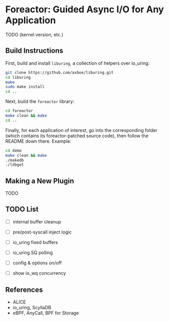 # Foreactor: Guided Async I/O for Any Application

TODO (kernel version, etc.)


## Build Instructions

First, build and install `liburing`, a collection of helpers over io_uring:

```bash
git clone https://github.com/axboe/liburing.git
cd liburing
make
sudo make install
cd ..
```

Next, build the `foreactor` library:

```bash
cd foreactor
make clean && make
cd ..
```

Finally, for each application of interest, go into the corresponding folder (which contains its foreactor-patched source code), then follow the README down there. Example:

```bash
cd demo
make clean && make
./makedb
./ldbget
```


## Making a New Plugin

TODO


## TODO List

- [ ] internal buffer cleanup
- [ ] pre/post-syscall inject logic
- [ ] io_uring fixed buffers
- [ ] io_uring SQ polling
- [ ] config & options on/off
- [ ] show io_wq concurrency


## References

- ALICE
- io_uring, ScyllaDB
- eBPF, AnyCall, BPF for Storage

